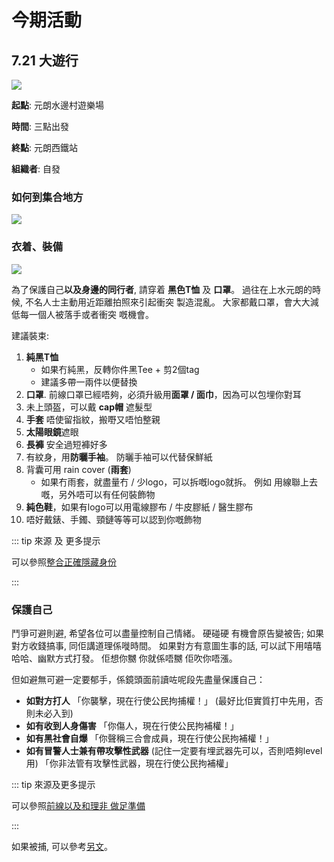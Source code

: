 # 今期活動

## 7.21 大遊行

![](/image/promo/727/727.jpeg)

**起點**: 元朗水邊村遊樂場

**時間**: 三點出發

**終點**: 元朗西鐵站

**組織者**: 自發

### 如何到集合地方

![](/image/promo/727/727start.jpg)

### 衣着、裝備

![](/image/promo/727/727gear.jpeg)

為了保護自己**以及身邊的同行者**, 請穿着 **黑色T恤** 及 **口罩**。 過往在上水元朗的時候, 不名人士主動用近距離拍照來引起衝突 製造混亂。 大家都戴口罩，會大大減低每一個人被落手或者衝突 嘅機會。

建議裝束:

1. **純黑T恤**
    * 如果冇純黑，反轉你件黑Tee + 剪2個tag
    * 建議多帶一兩件以便替換
2. **口罩**.  前線口罩已經唔夠，必須升級用**面罩 / 面巾**，因為可以包埋你對耳
3. 未上頭盔，可以戴 **cap帽** 遮髮型
4. **手套** 唔使留指紋，搬嘢又唔怕整親
5. **太陽眼鏡**遮眼
6. **長褲** 安全過短褲好多
7. 有紋身，用**防曬手袖**。 防曬手袖可以代替保鮮紙
8. 背囊可用 rain cover (**雨套**)
   * 如果冇雨套，就盡量冇 / 少logo，可以拆嘅logo就拆。 例如 用線聯上去嘅，另外唔可以有任何裝飾物
9.  **純色鞋**，如果有logo可以用電線膠布 / 牛皮膠紙 / 醫生膠布
10. 唔好戴錶、手鐲、頸鏈等等可以認到你嘅飾物

::: tip 來源 及 更多提示

可以參照[整合正確隱藏身份](https://lihkg.com/thread/1327279)

:::

### 保護自己

鬥爭可避則避, 希望各位可以盡量控制自己情緒。 硬碰硬 有機會原告變被告; 如果對方收錢搞事, 同佢講道理係嘥時間。 如果對方有意圖生事的話, 可以試下用嘻嘻哈哈、幽默方式打發。 佢想你嬲 你就係唔嬲 佢吹你唔漲。

但如避無可避一定要郁手，係鏡頭面前讀咗呢段先盡量保護自己：

* **如對方打人** 「你襲擊，現在行使公民拘捕權！」 (最好比佢實質打中先用，否則未必入到)
* **如有收到人身傷害** 「你傷人，現在行使公民拘補權！」
* **如有黑社會自爆** 「你聲稱三合會成員，現在行使公民拘補權！」
* **如有冒警人士兼有帶攻擊性武器** (記住一定要有埋武器先可以，否則唔夠level用) 「你非法管有攻擊性武器，現在行使公民拘補權」

::: tip 來源及更多提示

可以參照[前線以及和理非 做足準備](https://lihkg.com/thread/1334474/page/1)

:::

如果被捕, 可以參考[另文](./info/help/)。